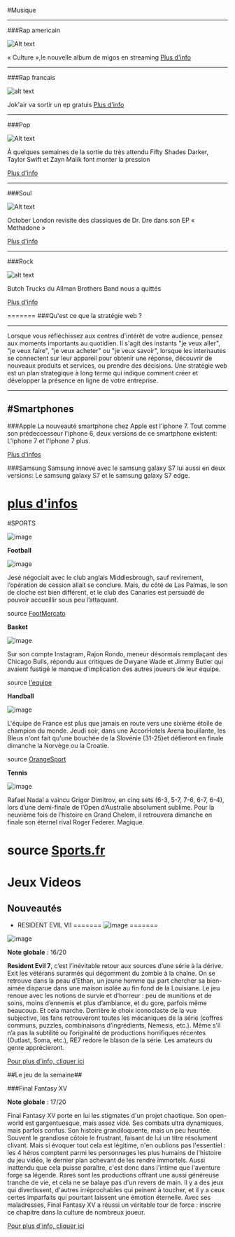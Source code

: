 #Musique

----

###Rap americain

![Alt text](http://static.booska-p.com/images/news/culture-le-nouvel-album-de-migos-en-streaming-audio-649.jpg)

« Culture »,le nouvelle album de migos en streaming
[Plus d'info](http://www.booska-p.com/new-culture-le-nouvel-album-de-migos-en-streaming-audio-n70176.html)

----

###Rap francais

![alt text](http://static.booska-p.com/images/news/jok-air-va-sortir-un-ep-gratuit-649.jpg)

Jok'air va sortir un ep gratuis
[Plus d'info](http://www.booska-p.com/new-jok-air-va-sortir-un-ep-gratuit-n70189.html)

----

###Pop

![Alt text](http://www.gdnonline.com/gdnimages/20161210/20161210152636zaynandtaylor.jpg)

À quelques semaines de la sortie du très attendu Fifty Shades Darker, Taylor Swift et Zayn Malik font monter la pression 

[Plus d'info](http://www.gdnonline.com/Details/148771/Taylor-Swift,-Zayn-Malik-surprise-fans-with-Fifty-Shades-Darker-duet)

----

###Soul

![Alt text](http://image-api.nrj.fr/http/media.nrj.fr%2F436x327%2F2016%2F05%2Falicia-keys_4240.jpg?w=436&h=327)

October London revisite des classiques de Dr. Dre dans son EP « Methadone »

[Plus d'info](http://www.nrj.fr/artistes/alicia-keys/actus/alicia-keys-offre-un-nouveau-morceau-pour-son-anniversaire-344433)

----

###Rock 

![alt text](http://www.thebighousemuseum.com/wp-content/uploads/2013/07/allman-brothers-band-1969.jpg)

Butch Trucks du Allman Brothers Band nous a quittés

[Plus d'info](http://www.lagrosseradio.com/rock/webzine-rock/actu-rock/p17424-butch-trucks-du-allman-brothers-band-nous-a-quittes.html)



=======
###Qu'est ce que la stratégie web ?

--------------------
Lorsque vous réfléchissez aux centres d'intérêt de votre audience, pensez aux moments importants au quotidien. Il s'agit des instants "je veux aller", "je veux faire", "je veux acheter" ou "je veux savoir", lorsque les internautes se connectent sur leur appareil pour obtenir une réponse, découvrir de nouveaux produits et services, ou prendre des décisions.
Une stratégie web est un plan strategique à long terme qui indique comment créer et développer la présence en ligne de votre entreprise.

---

#Smartphones
---

###Apple
La nouveauté smartphone chez Apple est l'iphone 7. Tout comme son prédeccesseur l'iphone 6, deux versions de ce smartphone existent: L'Iphone 7 et l'Iphone 7 plus.

[Plus d'infos](http://www.apple.com/fr/shop/buy-iphone/iphone-7?afid=p238%7Cs05EVyND6-dc_mtid_187079nc38483_pcrid_165684031121_&cid=aos-fr-kwgo-brand-h17-slid-p65uBhtj-product-)



###Samsung
Samsung innove avec le samsung galaxy S7 lui aussi en deux versions: Le samsung galaxy S7 et le samsung galaxy S7 edge.

[plus d'infos](http://www.samsung.com/fr/consumer/mobile-devices/smartphones/)
=======

#SPORTS

![image](http://bulgaria-online.bg/clients/210/images/catalog/categories/sports.png)

**Football**

![image](http://static.wixstatic.com/media/0c8f1b_d4d6bcd939034731865efef50ffa35ef~mv2.jpg_256)

 Jesé négociait avec le club anglais Middlesbrough, sauf revirement, l’opération de cession allait se conclure.
 Mais, du côté de Las Palmas, le son de cloche est bien différent, et le club des Canaries est persuadé de pouvoir accueillir
 sous peu l’attaquant.
 
 source [FootMercato](http://www.footmercato.net/liga/transferts/psg-retournement-de-situation-dans-le-dossier-jese_195012)
 
 **Basket**
 
![image](http://www.spox.com/de/sport/ussport/nba/1612/Bilder/rajon-rondo-600.jpg)

Sur son compte Instagram, Rajon Rondo, meneur désormais remplaçant des Chicago Bulls, répondu aux critiques
de Dwyane Wade et Jimmy Butler qui avaient fustigé le manque d'implication des autres joueurs de leur équipe.

source [l'equipe](http://www.lequipe.fr/Basket/Actualites/Rajon-rondo-repond-a-dwyane-wade-et-jimmy-butler-sur-les-difficultes-des-chicago-bulls/772556)

**Handball**

![image](http://handball.blog.lemonde.fr/files/2015/01/Niko.jpg)

L'équipe de France est plus que jamais en route vers une sixième étoile de champion du monde. Jeudi soir,
dans une AccorHotels Arena bouillante, les Bleus n'ont fait qu'une bouchée de la Slovénie (31-25)et défieront en finale
dimanche la Norvège ou la Croatie.

source [OrangeSport](http://sports.orange.fr/handball/article/handball-le-reve-est-a-portee-de-main-pour-les-bleus-qui-tiennent-leur-finale-CNT000000BZ9Ss.html) 

**Tennis**

![image](http://www.ubitennis.com/wp-content/uploads/2016/08/Rafa-Nadal-US-Open-2016-1-420x278.jpg)

Rafael Nadal a vaincu Grigor Dimitrov, en cinq sets (6-3, 5-7, 7-6, 6-7, 6-4),
lors d’une demi-finale de l’Open d’Australie absolument sublime.
Pour la neuvième fois de l’histoire en Grand Chelem, il retrouvera dimanche en finale son éternel rival Roger Federer. Magique.

source [Sports.fr](http://www.sports.fr/tennis/open-d-australie/articles/nadal-s-offre-une-finale-de-legende-s-1735268)
=======


# Jeux Videos

## Nouveautés


+ RESIDENT EVIL VII
=======
![image](http://images2.itechpost.com/data/images/full/28998/resident-evil-vii-biohazard.jpg)
=======

![image](http://images2.itechpost.com/data/images/full/28998/resident-evil-vii-biohazard.jpg)

**Note globale** : 16/20

**Resident Evil 7**, c’est l’inévitable retour aux sources d’une série à la dérive. Exit les vétérans surarmés qui dégomment du zombie à la chaîne. On se retrouve dans la peau d’Ethan, un jeune homme qui part chercher sa bien-aimée disparue dans une maison isolée au fin fond de la Louisiane. Le jeu renoue avec les notions de survie et d’horreur : peu de munitions et de soins, moins d’ennemis et plus d’ambiance, et du gore, parfois même beaucoup. Et cela marche. Derrière le choix iconoclaste de la vue subjective, les fans retrouveront toutes les mécaniques de la série (coffres communs, puzzles, combinaisons d’ingrédients, Nemesis, etc.). Même s’il n’a pas la subtilité ou l’originalité de productions horrifiques récentes (Outlast, Soma, etc.), RE7 redore le blason de la série. Les amateurs du genre apprécieront.

[Pour plus d'info, cliquer ici](https://blog.fr.playstation.com/2016/06/14/resident-evil-7-biohazard-dvoil-sur-ps4-mo-ds-aujourdhui/)

##Le jeu de la semaine##

###Final Fantasy XV

**Note globale** : 17/20

Final Fantasy XV porte en lui les stigmates d'un projet chaotique. Son open-world est gargentuesque, mais assez vide. Ses combats ultra dynamiques, mais parfois confus. Son histoire grandiloquente, mais un peu heurtée. Souvent le grandiose côtoie le frustrant, faisant de lui un titre résolument clivant. Mais si évoquer tout cela est légitime, n'en oublions pas l'essentiel : les 4 héros comptent parmi les personnages les plus humains de l'histoire du jeu vidéo, le dernier plan achevant de les rendre immortels. Aussi inattendu que cela puisse paraître, c'est donc dans l'intime que l'aventure forge sa légende. Rares sont les productions offrant une aussi généreuse tranche de vie, et cela ne se balaye pas d'un revers de main. Il y a des jeux qui divertissent, d'autres irréprochables qui peinent à toucher, et il y a ceux certes imparfaits qui pourtant laissent une émotion éternelle. Avec ses maladresses, Final Fantasy XV a réussi un véritable tour de force : inscrire ce chapitre dans la culture de nombreux joueur.

[Pour plus d'info, cliquer ici](http://www.finalfantasyxv.com/fr)


